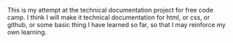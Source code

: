 This is my attempt at the technical documentation project for free code camp. I think I will make it technical documentation for html, or css, or github, or some basic thing I have learned so far, so that I may reinforce my own learning.
